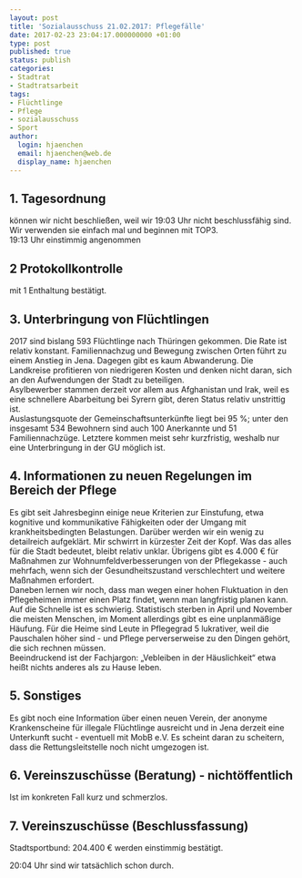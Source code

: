 ```yaml
---
layout: post
title: 'Sozialausschuss 21.02.2017: Pflegefälle'
date: 2017-02-23 23:04:17.000000000 +01:00
type: post
published: true
status: publish
categories:
- Stadtrat
- Stadtratsarbeit
tags:
- Flüchtlinge
- Pflege
- sozialausschuss
- Sport
author:
  login: hjaenchen
  email: hjaenchen@web.de
  display_name: hjaenchen
---
```

## 1. Tagesordnung #
können wir nicht beschließen, weil wir 19:03 Uhr nicht beschlussfähig sind. Wir verwenden sie einfach mal und beginnen mit TOP3.<br />
19:13 Uhr einstimmig angenommen

## 2 Protokollkontrolle #
mit 1 Enthaltung bestätigt.

## 3. Unterbringung von Flüchtlingen #
2017 sind bislang 593 Flüchtlinge nach Thüringen gekommen. Die Rate ist  relativ konstant. Familiennachzug und Bewegung zwischen Orten führt zu einem Anstieg in Jena. Dagegen gibt es kaum Abwanderung. Die Landkreise profitieren von niedrigeren Kosten und denken nicht daran, sich an den Aufwendungen der Stadt zu beteiligen.<br />
Asylbewerber stammen derzeit vor allem aus Afghanistan und Irak, weil es eine schnellere Abarbeitung bei Syrern gibt, deren Status relativ unstrittig ist.<br />
Auslastungsquote der Gemeinschaftsunterkünfte liegt bei 95 %; unter den insgesamt 534 Bewohnern sind auch 100 Anerkannte und 51 Familiennachzüge. Letztere kommen meist sehr kurzfristig, weshalb nur eine Unterbringung in der GU möglich ist.

## 4. Informationen zu neuen Regelungen im Bereich der Pflege #
Es gibt seit Jahresbeginn einige neue Kriterien zur Einstufung, etwa kognitive und kommunikative Fähigkeiten oder der Umgang mit krankheitsbedingten Belastungen. Darüber werden wir ein wenig zu detailreich aufgeklärt. Mir schwirrt in kürzester Zeit der Kopf. Was das alles für die Stadt bedeutet, bleibt relativ unklar. Übrigens gibt es 4.000 € für Maßnahmen zur Wohnumfeldverbesserungen von der Pflegekasse - auch mehrfach, wenn sich der Gesundheitszustand verschlechtert und weitere Maßnahmen erfordert.<br />
Daneben lernen wir noch, dass man wegen einer hohen Fluktuation in den Pflegeheimen immer einen Platz findet, wenn man langfristig planen kann. Auf die Schnelle ist es schwierig. Statistisch sterben in April und November die meisten Menschen, im Moment allerdings gibt es eine unplanmäßige Häufung. Für die Heime sind Leute in Pflegegrad 5 lukrativer, weil die Pauschalen höher sind - und Pflege perverserweise zu den Dingen gehört, die sich rechnen müssen.<br />
Beeindruckend ist der Fachjargon: &bdquo;Vebleiben in der Häuslichkeit&ldquo; etwa heißt nichts anderes als  zu Hause leben.

## 5. Sonstiges #
Es gibt noch eine Information über einen neuen Verein, der anonyme Krankenscheine für illegale Flüchtlinge ausreicht und in Jena derzeit eine Unterkunft sucht - eventuell mit MobB e.V. Es scheint daran zu scheitern, dass die Rettungsleitstelle noch nicht umgezogen ist.

## 6. Vereinszuschüsse (Beratung) - nichtöffentlich #
Ist im konkreten Fall kurz und schmerzlos.

## 7. Vereinszuschüsse (Beschlussfassung) #
Stadtsportbund: 204.400 € werden einstimmig bestätigt.

20:04 Uhr sind wir tatsächlich schon durch.
